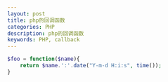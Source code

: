 ```yaml
---
layout: post
title: php的回调函数
categories: PHP
description: php的回调函数
keywords: PHP, callback
---
```



```php
$foo = function($name){
    return $name.':'.date("Y-m-d H:i:s", time());
}
```



